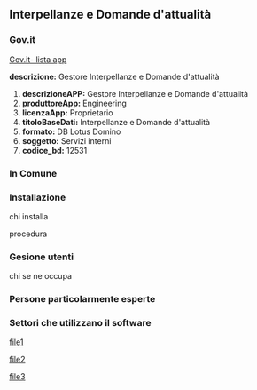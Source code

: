 ## Interpellanze e Domande d'attualità

### Gov.it

[Gov.it- lista app](http://basidati.agid.gov.it/catalogo/amm?code=c_a944)

**descrizione:** Gestore Interpellanze e Domande d'attualità

1. **descrizioneAPP:** Gestore Interpellanze e Domande d'attualità
2. **produttoreApp:** Engineering
3. **licenzaApp:** Proprietario
4. **titoloBaseDati:** Interpellanze e Domande d'attualità
5. **formato:** DB Lotus Domino
6. **soggetto:** Servizi interni
7. **codice_bd:** 12531

### In Comune

### Installazione

chi installa

procedura

### Gesione utenti

chi se ne occupa

### Persone particolarmente esperte

### Settori che utilizzano il software

[file1](interpellanzeFAQ.md ':include')

[file2](./FAQ/interpellanzeFAQ.md ':include')

[file3](../FAQ/interpellanzeFAQ.md ':include')
